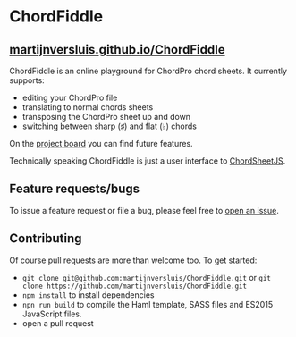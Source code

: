 # ChordFiddle

## [martijnversluis.github.io/ChordFiddle](https://martijnversluis.github.io/ChordFiddle/)

ChordFiddle is an online playground for ChordPro chord sheets. It currently supports:

- editing your ChordPro file
- translating to normal chords sheets
- transposing the ChordPro sheet up and down
- switching between sharp (♯) and flat (♭) chords

On the [project board](https://github.com/martijnversluis/ChordFiddle/projects/1) you can find future features.

Technically speaking ChordFiddle is just a user interface to [ChordSheetJS](https://github.com/martijnversluis/ChordSheetJS).

## Feature requests/bugs

To issue a feature request or file a bug, please feel free to [open an issue](https://github.com/martijnversluis/ChordFiddle/issues/new).

## Contributing

Of course pull requests are more than welcome too. To get started:

- `git clone git@github.com:martijnversluis/ChordFiddle.git` or `git clone https://github.com/martijnversluis/ChordFiddle.git`
- `npm install` to install dependencies
- `npn run build` to compile the Haml template, SASS files and ES2015 JavaScript files.
- open a pull request
